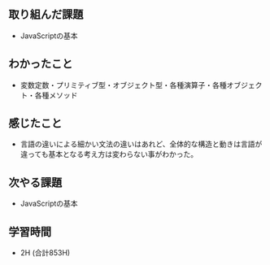## 取り組んだ課題
- JavaScriptの基本

## わかったこと
- 変数定数・プリミティブ型・オブジェクト型・各種演算子・各種オブジェクト・各種メソッド
  
## 感じたこと
- 言語の違いによる細かい文法の違いはあれど、全体的な構造と動きは言語が違っても基本となる考え方は変わらない事がわかった。
  
## 次やる課題  
- JavaScriptの基本
  
## 学習時間  
- 2H (合計853H)
